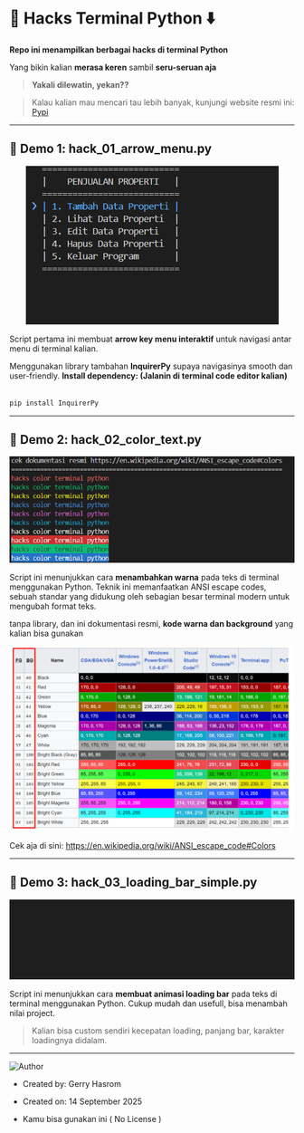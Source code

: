 # 👾 Hacks Terminal Python ⬇️

**Repo ini menampilkan berbagai hacks di terminal Python**  

Yang bikin kalian **merasa keren** sambil **seru-seruan aja**   

> **Yakali dilewatin, yekan??** 

> Kalau kalian mau mencari tau lebih banyak, kunjungi website resmi ini: [Pypi](https://pypi.org/)

---

## 🌟 Demo 1: hack_01_arrow_menu.py

<p align="center">
  <img src="assets/hack_01_arrow_menu.gif" alt="Demo CLI" />
</p>

Script pertama ini membuat **arrow key menu interaktif** untuk navigasi antar menu di terminal kalian.  

Menggunakan library tambahan **InquirerPy** supaya navigasinya smooth dan user-friendly.
**Install dependency: (Jalanin di terminal code editor kalian)**

```bash

pip install InquirerPy

```

---



## 🌟 Demo 2: hack_02_color_text.py

<p align="center">
  <img src="assets/hack_02_color_text.gif" alt="Demo CLI" />
</p>


Script ini menunjukkan cara **menambahkan warna** pada teks di terminal menggunakan Python. Teknik ini memanfaatkan ANSI escape codes,
sebuah standar yang didukung oleh sebagian besar terminal modern untuk mengubah format teks.

tanpa library, dan ini dokumentasi resmi, **kode warna dan background** yang kalian bisa gunakan 

<p align="center">
  <img src="assets/hack_02_color_text.png" alt="Demo CLI" />
</p>

Cek aja di sini:
https://en.wikipedia.org/wiki/ANSI_escape_code#Colors

---

## 🌟 Demo 3: hack_03_loading_bar_simple.py

<p align="center">
  <img src="assets/hack_03_loading_bar_simple.gif" alt="Demo CLI" />
</p>

Script ini menunjukkan cara **membuat animasi loading bar** pada teks di terminal menggunakan Python. Cukup mudah dan usefull, bisa menambah nilai project.
> Kalian bisa custom sendiri kecepatan loading, panjang bar, karakter loadingnya didalam.


---


![Author](https://img.shields.io/badge/Author-GerryHasrom-blue?style=for-the-badge)

- Created by: Gerry Hasrom

- Created on: 14 September 2025

- Kamu bisa gunakan ini ( No License ) 
